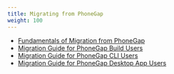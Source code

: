```yaml
---
title: Migrating from PhoneGap
weight: 100
---
```



- [Fundamentals of Migration from PhoneGap](fundamentals)
- [Migration Guide for PhoneGap Build Users](guide_for_phonega_build)
- [Migration Guide for PhoneGap CLI Users](guide_for_phonegap_cli)
- [Migration Guide for PhoneGap Desktop App Users](guide_for_phonegap_desktop)


